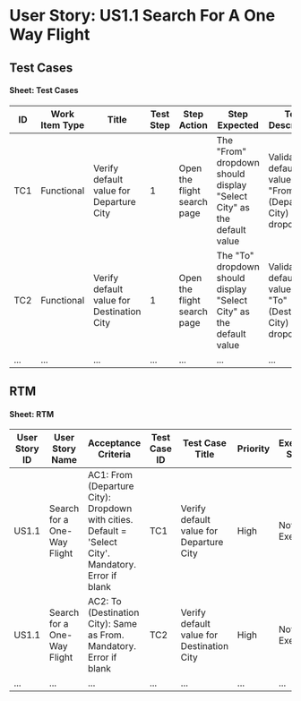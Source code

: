 # User Story: US1.1 Search For A One Way Flight

## Test Cases

#### Sheet: Test Cases
| ID   | Work Item Type | Title                                           | Test Step | Step Action                                                                 | Step Expected                                                                                     | Test Description                                                                                  | Prerequisites                  | Test Data                           | Test Type   | Test Complexity | Automation Status | Priority | Assigned To |
|------|----------------|-------------------------------------------------|-----------|------------------------------------------------------------------------------|---------------------------------------------------------------------------------------------------|---------------------------------------------------------------------------------------------------|--------------------------------|-------------------------------------|-------------|-----------------|-------------------|----------|-------------|
| TC1  | Functional     | Verify default value for Departure City         | 1         | Open the flight search page                                                  | The "From" dropdown should display "Select City" as the default value                             | Validate the default value of the "From" (Departure City) dropdown                                | Flight search page is accessible | N/A                                 | Positive    | Low             | Automatable       | High     | Unassigned  |
| TC2  | Functional     | Verify default value for Destination City       | 1         | Open the flight search page                                                  | The "To" dropdown should display "Select City" as the default value                               | Validate the default value of the "To" (Destination City) dropdown                                | Flight search page is accessible | N/A                                 | Positive    | Low             | Automatable       | High     | Unassigned  |
| ...  | ...            | ...                                             | ...       | ...                                                                          | ...                                                                                               | ...                                                                                               | ...                            | ...                                 | ...         | ...             | ...               | ...      | ...         |

## RTM

#### Sheet: RTM
| User Story ID | User Story Name               | Acceptance Criteria                                                                                   | Test Case ID | Test Case Title                                      | Priority | Execution Status | Defect ID(s) | Remarks / Gaps |
|---------------|-------------------------------|-------------------------------------------------------------------------------------------------------|--------------|----------------------------------------------------|----------|------------------|--------------|----------------|
| US1.1         | Search for a One-Way Flight  | AC1: From (Departure City): Dropdown with cities. Default = 'Select City'. Mandatory. Error if blank | TC1          | Verify default value for Departure City            | High     | Not Executed     | -            | -              |
| US1.1         | Search for a One-Way Flight  | AC2: To (Destination City): Same as From. Mandatory. Error if blank                                  | TC2          | Verify default value for Destination City          | High     | Not Executed     | -            | -              |
| ...           | ...                           | ...                                                                                                   | ...          | ...                                                | ...      | ...              | ...          | ...            |